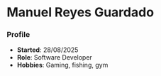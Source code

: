# Manuel Reyes Guardado

### Profile
- **Started**: 28/08/2025
- **Role**: Software Developer
- **Hobbies**: Gaming, fishing, gym
